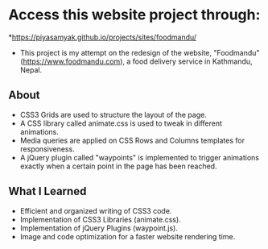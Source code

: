 # Access this website project through: 
*https://piyasamyak.github.io/projects/sites/foodmandu/

- This project is my attempt on the redesign of the website, "Foodmandu" (https://www.foodmandu.com), a food delivery service in Kathmandu, Nepal.

## About
- CSS3 Grids are used to structure the layout of the page.
- A CSS library called animate.css is used to tweak in different animations.
- Media queries are applied on CSS Rows and Columns templates for responsiveness.
- A jQuery plugin called "waypoints" is implemented to trigger animations exactly when a certain point in the page has been reached.

## What I Learned
- Efficient and organized writing of CSS3 code.
- Implementation of CSS3 Libraries (animate.css).
- Implementation of jQuery Plugins (waypoint.js).
- Image and code optimization for a faster website rendering time.




